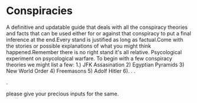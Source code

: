 # Conspiracies
A definitive and updatable guide that deals with all the conspiracy theories and facts that can be used either for or against that conspiracy to put a final inference at the end.Every stand is justified as long as factual.Come with the stories or possible explanations of what you might think happened.Remember there is no right stand it's all relative.
Psycological experiment on psycological warfare.
To begin with a few conspiracy theories we might list a few:
1.) JFK Assasination
2) Egyptian Pyramids
3) New World Order
4) Freemasons 
5) Adolf Hitler
6).
.
.

.

please give your precious inputs for the same.
